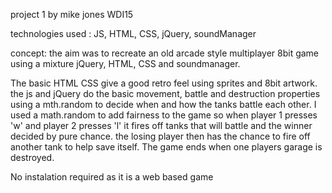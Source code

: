 project 1 by mike jones WDI15 

technologies used : JS, HTML, CSS, jQuery, soundManager

concept: the aim was to recreate an old arcade style multiplayer 8bit game using a mixture jQuery, HTML, CSS and soundmanager.

The basic HTML CSS give a good retro feel using sprites and 8bit artwork.
the js and jQuery do the basic movement, battle and destruction properties using a mth.random to decide when and how the tanks battle each other. I used a math.random to add fairness to the game so when player 1 presses 'w' and player 2 presses 'l' it fires off tanks that will battle and the winner decided by pure chance. the losing player then has the chance to fire off another tank to help save itself. The game ends when one players garage is destroyed. 

No instalation required as it is a web based game